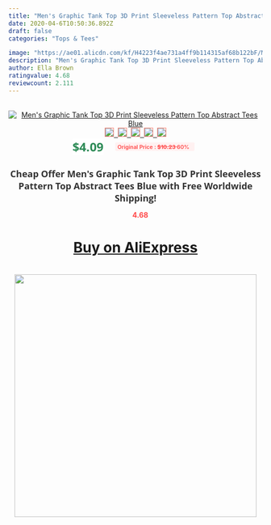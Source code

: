 ```yaml
---
title: "Men's Graphic Tank Top 3D Print Sleeveless Pattern Top Abstract Tees Blue"
date: 2020-04-6T10:50:36.892Z
draft: false
categories: "Tops & Tees"

image: "https://ae01.alicdn.com/kf/H4223f4ae731a4ff9b114315af68b122bF/Men-s-Graphic-Tank-Top-3D-Print-Sleeveless-Pattern-Top-Abstract-Tees-Blue.jpg"
description: "Men's Graphic Tank Top 3D Print Sleeveless Pattern Top Abstract Tees Blue"
author: Ella Brown
ratingvalue: 4.68
reviewcount: 2.111
---
```

<br>
<div style="text-align: center;">
<a href="https://s.click.aliexpress.com/e/_9zv6Vn" target="_blank" rel="nofollow noopener noreferrer"><img alt="Men's Graphic Tank Top 3D Print Sleeveless Pattern Top Abstract Tees Blue" class="magnifier-image" src="https://ae01.alicdn.com/kf/H4223f4ae731a4ff9b114315af68b122bF/Men-s-Graphic-Tank-Top-3D-Print-Sleeveless-Pattern-Top-Abstract-Tees-Blue.jpg_640x640.jpg">
<br>
<img style="border:1px solid salmon" src="https://ae01.alicdn.com/kf/H4223f4ae731a4ff9b114315af68b122bF/Men-s-Graphic-Tank-Top-3D-Print-Sleeveless-Pattern-Top-Abstract-Tees-Blue.jpg_120x120.jpg">&nbsp;&nbsp;<img style="border:1px solid salmon" src="https://ae01.alicdn.com/kf/Hd974f4187f6440828129eede037510d88/Men-s-Graphic-Tank-Top-3D-Print-Sleeveless-Pattern-Top-Abstract-Tees-Blue.jpg_120x120.jpg">&nbsp;&nbsp;<img style="border:1px solid salmon" src="_120x120.jpg">&nbsp;&nbsp;<img style="border:1px solid salmon" src="_120x120.jpg">&nbsp;&nbsp;<img style="border:1px solid salmon" src="_120x120.jpg"></a></div><br0>
<div style="text-align: center;"><span style="background-color: white; border: 0px; box-sizing: border-box; color: seagreen; display: inline-block; font-family: &quot;open sans&quot; , &quot;arial&quot; , &quot;helvetica&quot; , sans-serif , &quot;heiti&quot;; font-size: 24px; font-stretch: inherit; font-weight: 700; line-height: inherit; margin: 0px 10px 0px 0px; padding: 0px; vertical-align: middle;">$4.09 </span>
<span style="background: rgb(255 , 241 , 241); border-radius: 3px; border: 0px; box-sizing: border-box; color: #ff4747; display: inline-block; font-family: inherit; font-size: 12px; font-stretch: inherit; font-style: inherit; font-variant: inherit; font-weight: 600; line-height: inherit; margin: 0px; padding: 2px 5px; transform: scale(0.9); vertical-align: middle;">Original Price : <b style="text-decoration: line-through;">$10.23 </b> 60%&nbsp;&nbsp;</span></div>
<h1 style="color: #333333; display: inline-block; font-family: &quot;open sans&quot; , &quot;arial&quot; , &quot;helvetica&quot; , sans-serif , &quot;heiti&quot;; font-size: 18px; font-stretch: inherit; font-weight: 700; text-align: center;">Cheap Offer Men's Graphic Tank Top 3D Print Sleeveless Pattern Top Abstract Tees Blue with Free Worldwide Shipping!</h1>
<div style="color: #ff4747; text-align: center;">
<img src="https://4.bp.blogspot.com/-M0ZcTcb-5uY/XleCXlxnR4I/AAAAAAAAAEc/OrjgMkXV1oMQFaCRZj5HQwOCBcu3w1FegCPcBGAYYCw/s1600/star.png" style="height: 15px;">&nbsp;<b>4.68</b></div>
<div class="button_cont" align="center"><a class="buynow_a" href="https://s.click.aliexpress.com/e/_9zv6Vn" target="_blank" rel="nofollow noopener noreferrer"><H1>Buy on AliExpress</H1></a></div><br>
<div class="separator" style="clear: both; text-align: center;">
<img src="https://lh3.googleusercontent.com/-pTy5HemUv9M/XlePHvY0dAI/AAAAAAAAAE4/0nX5iRUoIWY8eMW9Dpxeirr157OZliDIgCLcBGAsYHQ/s1600/badge.gif" width="480">
</div>
